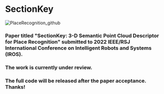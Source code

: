 # SectionKey

![PlaceRecognition_github](https://user-images.githubusercontent.com/43923666/162123690-6b6b5041-45ad-4945-8d31-815e20f9cf23.png)


### Paper titled "SectionKey: 3-D Semantic Point Cloud Descriptor for Place Recognition" submitted to 2022 IEEE/RSJ International Conference on Intelligent Robots and Systems (IROS). 

### The work is currently under review.

### The full code will be released after the paper acceptance. Thanks!
